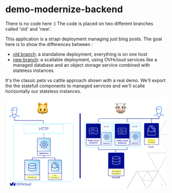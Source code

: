 # demo-modernize-backend

There is no code here :) The code is placed on two different branches called 'old' and 'new'.

This application is a strapi deployment managing just blog posts. The goal here is to show the differences between :

* [old branch](https://github.com/pilgrimstack/demo-modernize-backend/tree/old): a standalone deployment, everything is on one host
* [new branch](https://github.com/pilgrimstack/demo-modernize-backend/tree/new): a scallable deployment, using OVHcloud services like a managed database and an object storage service combined with stateless instances.

It's the classic pets vs cattle approach shown with a real demo. We'll export the the statefull components to managed services and we'll scalle horizontally our stateless instances.

![pets vs cattle](public/pets-vs-cattle.png)
